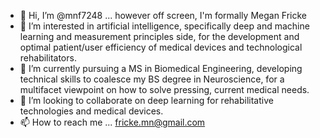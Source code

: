- 👋 Hi, I’m @mnf7248 ... however off screen, I'm formally Megan Fricke
- 👀 I’m interested in artificial intelligence, specifically deep and machine learning and measurement principles side,
      for the development and optimal patient/user efficiency of medical devices and technological rehabilitators.  
- 🌱 I’m currently pursuing a MS in Biomedical Engineering, developing technical skills to coalesce my
      BS degree in Neuroscience, for a multifacet viewpoint on how to solve pressing, current medical needs.
- 💞️ I’m looking to collaborate on deep learning for rehabilitative technologies and medical devices.
- 📫 How to reach me ... fricke.mn@gmail.com

<!---
mnf7248/mnf7248 is a ✨ special ✨ repository because its `README.md` (this file) appears on your GitHub profile.
You can click the Preview link to take a look at your changes.
--->
